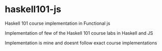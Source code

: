 # haskell101-js
Haskell 101 course implementation in Functional js

Implementation of few of the Haskell 101 course labs in Haskell and JS


Implementation is mine and doesnt follow exact course implementations
